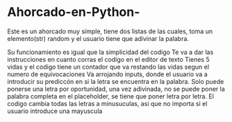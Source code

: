 # Ahorcado-en-Python-
Este es un ahorcado muy simple, tiene dos listas de las cuales, toma un elemento(str) random y el usuario tiene que adivinar la palabra. 

Su funcionamiento es igual que la simplicidad del codigo
Te va a dar las instrucciones en cuanto corras el codigo en el editor de texto
Tienes 5 vidas y el codigo tiene un contador que va restando las vidas segun el  numero de equivocaciones
Va arrojando inputs, donde el usuario va a introducir su prediccón en si la letra se encuentra en la palabra.
Solo puede ponerse una letra por oportunidad, una vez adivinada, no se puede poner la palabra completa en el placeholder, se tiene que poner letra por letra. 
El codigo cambia todas las letras a minusuculas, asi que no importa si el usuario introduce una mayuscula 

